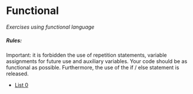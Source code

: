 # Functional
_Exercises using functional language_

##### Rules:
Important: it is forbidden the use of repetition statements, variable assignments for future use and auxiliary variables. Your code should be as functional as possible. Furthermore, the use of the if / else statement is released.

- [List 0](List_0/README.md)
